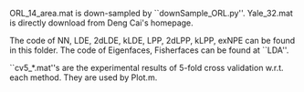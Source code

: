 ORL_14_area.mat is down-sampled by ``downSample_ORL.py''.
Yale_32.mat is directly download from Deng Cai's homepage. 

The code of NN, LDE, 2dLDE, kLDE, LPP, 2dLPP, kLPP, exNPE can be found in this folder. 
The code of Eigenfaces, Fisherfaces can be found at ``LDA''. 

``cv5_*.mat''s are the experimental results of 5-fold cross validation w.r.t. each method. 
They are used by Plot.m.
